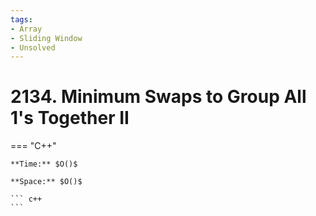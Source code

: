 ```yaml
---
tags:
- Array
- Sliding Window
- Unsolved
---
```



# 2134. Minimum Swaps to Group All 1's Together II

=== "C++"

    **Time:** $O()$

    **Space:** $O()$

    ``` c++
    ```